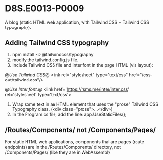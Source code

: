 # D8S.E0013-P0009
A blog (static HTML web application, with Tailwind CSS + Tailwind CSS typography).


## Adding Tailwind CSS typography

1. npm install -D @tailwindcss/typography
1. modify the tailwind.config.js file.
1. Include Tailwind CSS file and inter font in the page HTML (via layout):

@*Use Tailwind CSS*@
\<link rel="stylesheet" type="text/css" href="/css-out/tailwind.css"/>

@*Use Inter font.*@
\<link href='https://rsms.me/inter/inter.css' rel='stylesheet' type='text/css'>

1. Wrap some text in an HTML element that uses the "prose" Tailwind CSS Typography class. (\<div class="prose">...\</div>)
1. In the Program.cs file, add the line: app.UseStaticFiles();


## /Routes/Components/ not /Components/Pages/

For static HTML web applications, components that are pages (route endpoints) are in the /Routes/Components/ directory, not /Components/Pages/ (like they are in WebAssembly